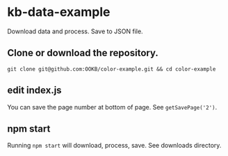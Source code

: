 # kb-data-example

Download data and process. Save to JSON file.

## Clone or download the repository.

`git clone git@github.com:OOKB/color-example.git && cd color-example`


## edit index.js

You can save the page number at bottom of page. See `getSavePage('2')`.

## npm start

Running `npm start` will download, process, save. See downloads directory.
